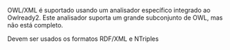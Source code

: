OWL/XML é suportado usando um analisador específico integrado ao Owlready2. Este analisador suporta um grande subconjunto de OWL, mas não está completo.

Devem ser usados os formatos RDF/XML e NTriples
